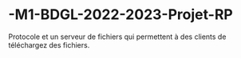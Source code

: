 # -M1-BDGL-2022-2023-Projet-RP
Protocole et un serveur de fichiers qui permettent à des clients de téléchargez des fichiers.
